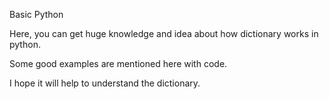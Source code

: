 Basic Python

Here, you can get huge knowledge and idea about how dictionary works in python.

Some good examples are mentioned here with code.

I hope it will help to understand the dictionary.
